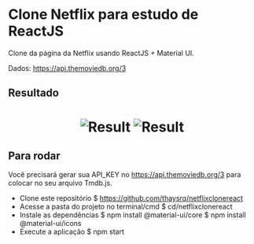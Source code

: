 # Clone Netflix para estudo de ReactJS

Clone da página da Netflix usando ReactJS + Material UI.

Dados: https://api.themoviedb.org/3
## Resultado
<h1 align="center">
  <img alt="Result" title="Result" src="/result1.png" />
  <img alt="Result" title="Result" src="/result2.png" />
</h1>

## Para rodar
Você precisará gerar sua API_KEY no https://api.themoviedb.org/3 para colocar no seu arquivo Tmdb.js.

* Clone este repositório
$ https://github.com/thaysrq/netflixclonereact
* Acesse a pasta do projeto no terminal/cmd
$ cd/netflixclonereact
* Instale as dependências
$ npm install @material-ui/core
$ npm install @material-ui/icons
* Execute a aplicação
$ npm start